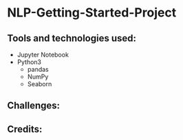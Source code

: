 # NLP-Getting-Started-Project

## Tools and technologies used:
* Jupyter Notebook
* Python3
    * pandas
    * NumPy
    * Seaborn

## Challenges:

## Credits:
